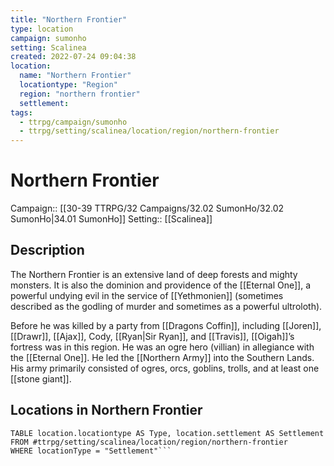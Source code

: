 ```yaml
---
title: "Northern Frontier"
type: location
campaign: sumonho
setting: Scalinea
created: 2022-07-24 09:04:38
location:
  name: "Northern Frontier"
  locationtype: "Region"
  region: "northern frontier"
  settlement: 
tags:
  - ttrpg/campaign/sumonho
  - ttrpg/setting/scalinea/location/region/northern-frontier
---
```

# Northern Frontier

Campaign:: [[30-39 TTRPG/32 Campaigns/32.02 SumonHo/32.02 SumonHo|34.01 SumonHo]]
Setting:: [[Scalinea]]

## Description

The Northern Frontier is an extensive land of deep forests and mighty monsters. It is also the dominion and providence of the [[Eternal One]], a powerful undying evil in the service of [[Yethmonien]] (sometimes described as the godling of murder and sometimes as a powerful ultroloth).

Before he was killed by a party from [[Dragons Coffin]], including [[Joren]], [[Drawr]], [[Ajax]], Cody, [[Ryan|Sir Ryan]], and [[Travis]], [[Oigah]]’s fortress was in this region. He was an ogre hero (villian) in allegiance with the [[Eternal One]]. He led the [[Northern Army]] into the Southern Lands. His army primarily consisted of ogres, orcs, goblins, trolls, and at least one [[stone giant]].

## Locations in Northern Frontier

```dataview
TABLE location.locationtype AS Type, location.settlement AS Settlement FROM #ttrpg/setting/scalinea/location/region/northern-frontier
WHERE locationType = "Settlement"```

